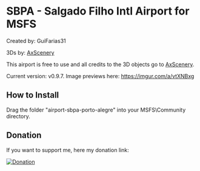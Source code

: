 # SBPA - Salgado Filho Intl Airport for MSFS

Created by: GuiFarias31

3Ds by: [AxScenery](http://axplane.blogspot.com.br/)

This airport is free to use and all credits to the 3D objects go to [AxScenery](http://axplane.blogspot.com.br/).

Current version: v0.9.7. Image previews here: https://imgur.com/a/vtXNBxg

## How to Install

Drag the folder "airport-sbpa-porto-alegre" into your MSFS\Community directory.

## Donation

If you want to support me, here my donation link:

[![Donation](https://i.imgur.com/vQyI7N5.png)](https://www.buymeacoffee.com/guifarias31)
